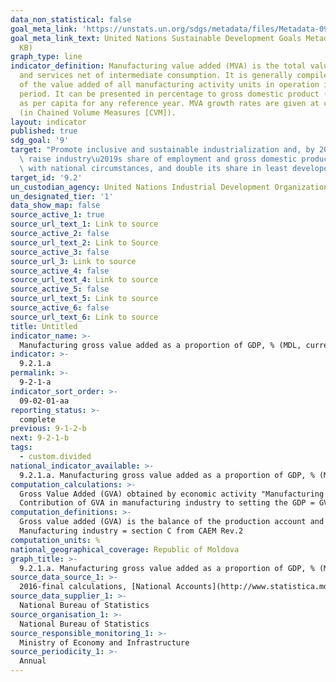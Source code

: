 ```yaml
---
data_non_statistical: false
goal_meta_link: 'https://unstats.un.org/sdgs/metadata/files/Metadata-09-02-01.pdf '
goal_meta_link_text: United Nations Sustainable Development Goals Metadata (PDF 217
  KB)
graph_type: line
indicator_definition: Manufacturing value added (MVA) is the total value of goods
  and services net of intermediate consumption. It is generally compiled as the sum
  of the value added of all manufacturing activity units in operation in the reference
  period. It can be presented in percentage to gross domestic product (GDP) as well
  as per capita for any reference year. MVA growth rates are given at constant prices
  (in Chained Volume Measures [CVM]).
layout: indicator
published: true
sdg_goal: '9'
target: "Promote inclusive and sustainable industrialization and, by 2030, significantly\
  \ raise industry\u2019s share of employment and gross domestic product, in line\
  \ with national circumstances, and double its share in least developed countries"
target_id: '9.2'
un_custodian_agency: United Nations Industrial Development Organization (UNIDO)
un_designated_tier: '1'
data_show_map: false
source_active_1: true
source_url_text_1: Link to source
source_active_2: false
source_url_text_2: Link to Source
source_active_3: false
source_url_3: Link to source
source_active_4: false
source_url_text_4: Link to source
source_active_5: false
source_url_text_5: Link to source
source_active_6: false
source_url_text_6: Link to source
title: Untitled
indicator_name: >-
  Manufacturing gross value added as a proportion of GDP, % (MDL, current prices)
indicator: >-
  9.2.1.a
permalink: >-
  9-2-1-a
indicator_sort_order: >-
  09-02-01-aa
reporting_status: >-
  complete
previous: 9-1-2-b
next: 9-2-1-b
tags:
  - custom.divided
national_indicator_available: >-
  9.2.1.a. Manufacturing gross value added as a proportion of GDP, % (MDL, current prices)
computation_calculations: >-
  Gross Value Added (GVA) obtained by economic activity "Manufacturing industry" as a proportion of the Gross Domestic Product (GDP); current prices.<br> 
  Contribution of GVA in manufacturing industry to setting the GDP = GVA manufacturing industry / GDP *100.
computation_definitions: >-
  Gross value added (GVA) is the balance of the production account and is measured as the difference between the value of manufactured goods and services (assessed at the basic prices) and the intermediary consumption (assessed at the buyer's prices), hence representing the newly created value in the production process. GVA is distributed by economic activities according to  NACE rev.2.<br> 
  Manufacturing industry = section C from CAEM Rev.2
computation_units: %
national_geographical_coverage: Republic of Moldova
graph_title: >-
  9.2.1.a. Manufacturing gross value added as a proportion of GDP, % (MDL, current prices)
source_data_source_1: >-
  2016-final calculations, [National Accounts](http://www.statistica.md/public/files/Metadate/en/Conturi_nationale_en.pdf)
source_data_supplier_1: >-
  National Bureau of Statistics
source_organisation_1: >-
  National Bureau of Statistics
source_responsible_monitoring_1: >-
  Ministry of Economy and Infrastructure
source_periodicity_1: >-
  Annual
---
```

